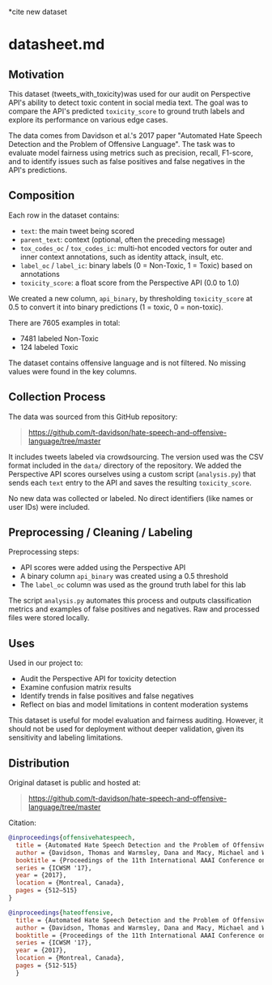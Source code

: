 *cite new dataset
# datasheet.md

## Motivation

This dataset (tweets_with_toxicity)was used for our audit on Perspective API's ability to detect toxic content in social media text. 
The goal was to compare the API's predicted `toxicity_score` to ground truth labels and explore its performance on various edge cases.

The data comes from Davidson et al.'s 2017 paper "Automated Hate Speech Detection and the Problem of Offensive Language". The task was to evaluate model fairness using metrics such as precision, recall, F1-score, and to identify issues such as false positives and false negatives in the API's predictions.

## Composition

Each row in the dataset contains:
- `text`: the main tweet being scored
- `parent_text`: context (optional, often the preceding message)
- `tox_codes_oc` / `tox_codes_ic`: multi-hot encoded vectors for outer and inner context annotations, such as identity attack, insult, etc.
- `label_oc` / `label_ic`: binary labels (0 = Non-Toxic, 1 = Toxic) based on annotations
- `toxicity_score`: a float score from the Perspective API (0.0 to 1.0)

We created a new column, `api_binary`, by thresholding `toxicity_score` at 0.5 to convert it into binary predictions (1 = toxic, 0 = non-toxic).

There are 7605 examples in total:
- 7481 labeled Non-Toxic
- 124 labeled Toxic

The dataset contains offensive language and is not filtered. No missing values were found in the key columns.

## Collection Process

The data was sourced from this GitHub repository:

> https://github.com/t-davidson/hate-speech-and-offensive-language/tree/master

It includes tweets labeled via crowdsourcing. The version used was the CSV format included in the `data/` directory of the repository. 
We added the Perspective API scores ourselves using a custom script (`analysis.py`) that sends each `text` entry to the API and saves the resulting `toxicity_score`.

No new data was collected or labeled. No direct identifiers (like names or user IDs) were included.

## Preprocessing / Cleaning / Labeling

Preprocessing steps:
- API scores were added using the Perspective API
- A binary column `api_binary` was created using a 0.5 threshold
- The `label_oc` column was used as the ground truth label for this lab

The script `analysis.py` automates this process and outputs classification metrics and examples of false positives and negatives. Raw and processed files were stored locally.

## Uses

Used in our project to:
- Audit the Perspective API for toxicity detection
- Examine confusion matrix results
- Identify trends in false positives and false negatives
- Reflect on bias and model limitations in content moderation systems

This dataset is useful for model evaluation and fairness auditing. However, it should not be used for deployment without deeper validation, given its sensitivity and labeling limitations.

## Distribution

Original dataset is public and hosted at:

> https://github.com/t-davidson/hate-speech-and-offensive-language/tree/master

Citation:

```bibtex
@inproceedings{offensivehatespeech,
  title = {Automated Hate Speech Detection and the Problem of Offensive Language},
  author = {Davidson, Thomas and Warmsley, Dana and Macy, Michael and Weber, Ingmar}, 
  booktitle = {Proceedings of the 11th International AAAI Conference on Web and Social Media},
  series = {ICWSM '17},
  year = {2017},
  location = {Montreal, Canada},
  pages = {512–515}
}

@inproceedings{hateoffensive,
  title = {Automated Hate Speech Detection and the Problem of Offensive Language},
  author = {Davidson, Thomas and Warmsley, Dana and Macy, Michael and Weber, Ingmar}, 
  booktitle = {Proceedings of the 11th International AAAI Conference on Web and Social Media},
  series = {ICWSM '17},
  year = {2017},
  location = {Montreal, Canada},
  pages = {512-515}
  }